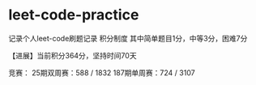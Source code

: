 # leet-code-practice

记录个人leet-code刷题记录
积分制度
其中简单题目1分，中等3分，困难7分

【进展】当前积分364分，坚持时间70天

竞赛：
25期双周赛：588 / 1832
187期单周赛：724 / 3107
